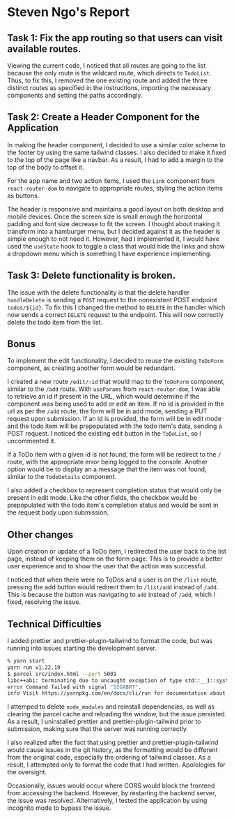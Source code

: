 # Steven Ngo's Report

## Task 1: Fix the app routing so that users can visit available routes.

Viewing the current code, I noticed that all routes are going to the list because the only route is the wildcard route, which directs to `TodoList`. Thus, to fix this, I removed the one existing route and added the three distinct routes as specified in the instructions, importing the necessary components and setting the paths accordingly.

## Task 2: Create a Header Component for the Application

In making the header component, I decided to use a similar color scheme to the footer by using the same tailwind classes. I also decided to make it fixed to the top of the page like a navbar. As a result, I had to add a margin to the top of the body to offset it. 

For the app name and two action items, I used the `Link` component from `react-router-dom` to navigate to appropriate routes, styling the action items as buttons. 

The header is responsive and maintains a good layout on both desktop and mobile devices. Once the screen size is small enough the horizontal padding and font size decrease to fit the screen. I thought about making it transform into a hamburger menu, but I decided against it as the header is simple enough to not need it. However, had I implemented it, I would have used the `useState` hook to toggle a class that would hide the links and show a dropdown menu which is something I have experience implementing.

## Task 3: Delete functionality is broken.

The issue with the delete functionality is that the delete handler `handleDelete` is sending a `POST` request to the nonexistent POST endpoint `todos/${id}`. To fix this I changed the method to `DELETE` in the handler which now sends a correct `DELETE` request to the endpoint. This will now correctly delete the todo item from the list.

## Bonus

To implement the edit functionality, I decided to reuse the existing `ToDoForm` component, as creating another form would be redundant. 

I created a new route `/edit/:id` that would map to the `ToDoForm` component, similar to the `/add` route. With `useParams` from `react-router-dom`, I was able to retrieve an id if present in the URL, which would determine if the component was being used to add or edit an item. If no id is provided in the url as per the `/add` route, the form will be in add mode, sending a PUT request upon submission. If an id is provided, the form will be in edit mode and the todo item will be prepopulated with the todo item's data, sending a POST request. I noticed the existing edit button in the `ToDoList`, so I uncommented it.

If a ToDo item with a given id is not found, the form will be redirect to the `/` route, with the appropriate error being logged to the console. Another option would be to display an a message that the item was not found, similar to the `TodoDetails` component.

I also added a checkbox to represent completion status that would only be present in edit mode. Like the other fields, the checkbox would be prepopulated with the todo item's completion status and would be sent in the request body upon submission.

## Other changes

Upon creation or update of a ToDo item, I redirected the user back to the list page, instead of keeping them on the form page. This is to provide a better user experience and to show the user that the action was successful.

I noticed that when there were no ToDos and a user is on the `/list` route, pressing the add button would redirect them to `/list/add` instead of `/add`. This is because the button was navigating to `add` instead of `/add`, which I fixed, resolving the issue.

## Technical Difficulties

I added prettier and prettier-plugin-tailwind to format the code, but was running into issues starting the development server.

```bash
% yarn start
yarn run v1.22.19
$ parcel src/index.html --port 5001
libc++abi: terminating due to uncaught exception of type std::__1::system_error: mutex lock failed: Invalid argument
error Command failed with signal "SIGABRT".
info Visit https://yarnpkg.com/en/docs/cli/run for documentation about this command.
```

I attemped to delete `node_modules` and reinstall dependencies, as well as clearing the parcel cache and reloading the window, but the issue persisted. As a result, I uninstalled prettier and prettier-plugin-tailwind prior to submission, making sure that the server was running correctly.

I also realized after the fact that using prettier and prettier-plugin-tailwind would cause issues in the git history, as the formatting would be different from the original code, especially the ordering of tailwind classes. As a result, I attempted only to format the code that I had written. Apolologies for the oversight.

Occasionally, issues would occur where CORS would block the frontend from accessing the backend. However, by restarting the backend server, the issue was resolved. Alternatively, I tested the application by using incognito mode to bypass the issue.

